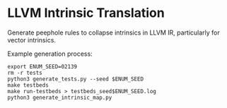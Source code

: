 # LLVM Intrinsic Translation

Generate peephole rules to collapse intrinsics in LLVM IR, particularly for vector intrinsics.

Example generation process:
```
export ENUM_SEED=02139
rm -r tests
python3 generate_tests.py --seed $ENUM_SEED
make testbeds
make run-testbeds > testbeds_seed$ENUM_SEED.log
python3 generate_intrinsic_map.py
```
